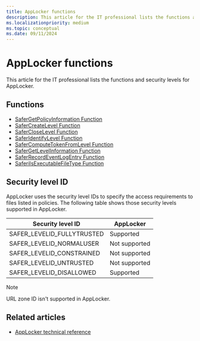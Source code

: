 ```yaml
---
title: AppLocker functions
description: This article for the IT professional lists the functions and security levels for AppLocker.
ms.localizationpriority: medium
ms.topic: conceptual
ms.date: 09/11/2024
---
```


# AppLocker functions

This article for the IT professional lists the functions and security levels for AppLocker.

## Functions

- [SaferGetPolicyInformation Function](/windows/win32/api/winsafer/nf-winsafer-safergetpolicyinformation)
- [SaferCreateLevel Function](/windows/win32/api/winsafer/nf-winsafer-safercreatelevel)
- [SaferCloseLevel Function](/windows/win32/api/winsafer/nf-winsafer-safercloselevel)
- [SaferIdentifyLevel Function](/windows/win32/api/winsafer/nf-winsafer-saferidentifylevel)
- [SaferComputeTokenFromLevel Function](/windows/win32/api/winsafer/nf-winsafer-safercomputetokenfromlevel)
- [SaferGetLevelInformation Function](/windows/win32/api/winsafer/nf-winsafer-safergetlevelinformation)
- [SaferRecordEventLogEntry Function](/windows/win32/api/winsafer/nf-winsafer-saferrecordeventlogentry)
- [SaferiIsExecutableFileType Function](/windows/win32/api/winsafer/nf-winsafer-saferiisexecutablefiletype)

## Security level ID

AppLocker uses the security level IDs to specify the access requirements to files listed in policies. The following table shows those security levels supported in AppLocker.

| Security level ID | AppLocker |
| --- | --- |
| SAFER_LEVELID_FULLYTRUSTED | Supported |
| SAFER_LEVELID_NORMALUSER | Not supported |
| SAFER_LEVELID_CONSTRAINED | Not supported |
| SAFER_LEVELID_UNTRUSTED | Not supported |
| SAFER_LEVELID_DISALLOWED | Supported |

> [!NOTE]
> URL zone ID isn't supported in AppLocker.

## Related articles

- [AppLocker technical reference](applocker-technical-reference.md)
